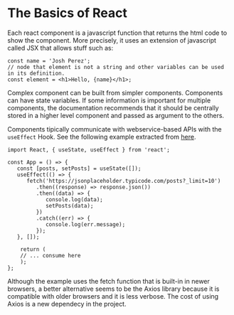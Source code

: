 
# The Basics of React

Each react component is a javascript function that returns the html code to show the component. More precisely, it uses an extension of javascript called JSX that allows stuff such as: 

```
const name = 'Josh Perez';
// node that element is not a string and other variables can be used in its definition.
const element = <h1>Hello, {name}</h1>;
```

Complex component can be built from simpler components. Components can have state variables. If some information is important for multiple components, the documentation recommends that it should be centrally stored in a higher level component and passed as argument to the others.

Components tipically communicate with webservice-based APIs with the ```useEffect``` Hook. See the following example extracted from [here](https://www.freecodecamp.org/news/how-to-consume-rest-apis-in-react/).

```
import React, { useState, useEffect } from 'react';

const App = () => {
   const [posts, setPosts] = useState([]);
   useEffect(() => {
      fetch('https://jsonplaceholder.typicode.com/posts?_limit=10')
         .then((response) => response.json())
         .then((data) => {
            console.log(data);
            setPosts(data);
         })
         .catch((err) => {
            console.log(err.message);
         });
   }, []);

    return (
    // ... consume here
    );
};
```

Although the example uses the fetch function that is built-in in newer browsers, a better alternative seems to be the Axios library because it is compatible with older browsers and it is less verbose. The cost of using Axios is a new dependecy in the project.
